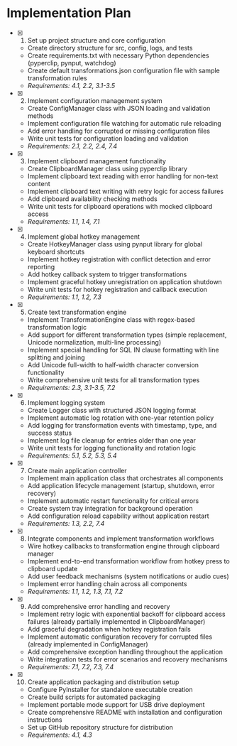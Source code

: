 # Implementation Plan

- [x] 1. Set up project structure and core configuration
  - Create directory structure for src, config, logs, and tests
  - Create requirements.txt with necessary Python dependencies (pyperclip, pynput, watchdog)
  - Create default transformations.json configuration file with sample transformation rules
  - _Requirements: 4.1, 2.2, 3.1-3.5_

- [x] 2. Implement configuration management system
  - Create ConfigManager class with JSON loading and validation methods
  - Implement configuration file watching for automatic rule reloading
  - Add error handling for corrupted or missing configuration files
  - Write unit tests for configuration loading and validation
  - _Requirements: 2.1, 2.2, 2.4, 7.4_

- [x] 3. Implement clipboard management functionality
  - Create ClipboardManager class using pyperclip library
  - Implement clipboard text reading with error handling for non-text content
  - Implement clipboard text writing with retry logic for access failures
  - Add clipboard availability checking methods
  - Write unit tests for clipboard operations with mocked clipboard access
  - _Requirements: 1.1, 1.4, 7.1_

- [x] 4. Implement global hotkey management
  - Create HotkeyManager class using pynput library for global keyboard shortcuts
  - Implement hotkey registration with conflict detection and error reporting
  - Add hotkey callback system to trigger transformations
  - Implement graceful hotkey unregistration on application shutdown
  - Write unit tests for hotkey registration and callback execution
  - _Requirements: 1.1, 1.2, 7.3_

- [x] 5. Create text transformation engine








  - Implement TransformationEngine class with regex-based transformation logic
  - Add support for different transformation types (simple replacement, Unicode normalization, multi-line processing)
  - Implement special handling for SQL IN clause formatting with line splitting and joining
  - Add Unicode full-width to half-width character conversion functionality
  - Write comprehensive unit tests for all transformation types
  - _Requirements: 2.3, 3.1-3.5, 7.2_

- [x] 6. Implement logging system




  - Create Logger class with structured JSON logging format
  - Implement automatic log rotation with one-year retention policy
  - Add logging for transformation events with timestamp, type, and success status
  - Implement log file cleanup for entries older than one year
  - Write unit tests for logging functionality and rotation logic
  - _Requirements: 5.1, 5.2, 5.3, 5.4_

- [x] 7. Create main application controller





  - Implement main application class that orchestrates all components
  - Add application lifecycle management (startup, shutdown, error recovery)
  - Implement automatic restart functionality for critical errors
  - Create system tray integration for background operation
  - Add configuration reload capability without application restart
  - _Requirements: 1.3, 2.2, 7.4_

- [x] 8. Integrate components and implement transformation workflows




  - Wire hotkey callbacks to transformation engine through clipboard manager
  - Implement end-to-end transformation workflow from hotkey press to clipboard update
  - Add user feedback mechanisms (system notifications or audio cues)
  - Implement error handling chain across all components
  - _Requirements: 1.1, 1.2, 1.3, 7.1, 7.2_

- [x] 9. Add comprehensive error handling and recovery





  - Implement retry logic with exponential backoff for clipboard access failures (already partially implemented in ClipboardManager)
  - Add graceful degradation when hotkey registration fails
  - Implement automatic configuration recovery for corrupted files (already implemented in ConfigManager)
  - Add comprehensive exception handling throughout the application
  - Write integration tests for error scenarios and recovery mechanisms
  - _Requirements: 7.1, 7.2, 7.3, 7.4_

- [x] 10. Create application packaging and distribution setup





  - Configure PyInstaller for standalone executable creation
  - Create build scripts for automated packaging
  - Implement portable mode support for USB drive deployment
  - Create comprehensive README with installation and configuration instructions
  - Set up GitHub repository structure for distribution
  - _Requirements: 4.1, 4.3_